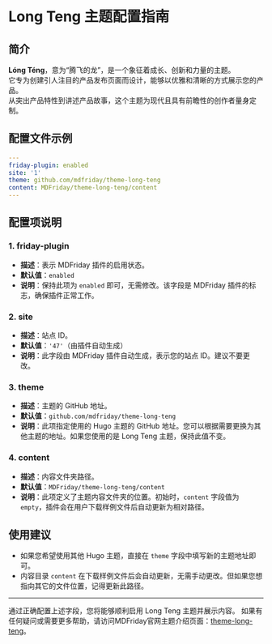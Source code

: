 # Long Teng 主题配置指南

## 简介

**Lóng Téng**，意为“腾飞的龙”，是一个象征着成长、创新和力量的主题。  
它专为创建引人注目的产品发布页面而设计，能够以优雅和清晰的方式展示您的产品。  
从突出产品特性到讲述产品故事，这个主题为现代且具有前瞻性的创作者量身定制。

## 配置文件示例

```yaml
---
friday-plugin: enabled
site: '1'
theme: github.com/mdfriday/theme-long-teng
content: MDFriday/theme-long-teng/content
---
```

## 配置项说明

### 1. **friday-plugin**
- **描述**：表示 MDFriday 插件的启用状态。
- **默认值**：`enabled`
- **说明**：保持此项为 `enabled` 即可，无需修改。该字段是 MDFriday 插件的标志，确保插件正常工作。

### 2. **site**
- **描述**：站点 ID。
- **默认值**：`'47'`（由插件自动生成）
- **说明**：此字段由 MDFriday 插件自动生成，表示您的站点 ID。建议不要更改。

### 3. **theme**
- **描述**：主题的 GitHub 地址。
- **默认值**：`github.com/mdfriday/theme-long-teng`
- **说明**：此项指定使用的 Hugo 主题的 GitHub 地址。您可以根据需要更换为其他主题的地址。如果您使用的是 Long Teng 主题，保持此值不变。

### 4. **content**
- **描述**：内容文件夹路径。
- **默认值**：`MDFriday/theme-long-teng/content`
- **说明**：此项定义了主题内容文件夹的位置。初始时，`content` 字段值为`empty`，插件会在用户下载样例文件后自动更新为相对路径。


## 使用建议
- 如果您希望使用其他 Hugo 主题，直接在 `theme` 字段中填写新的主题地址即可。
- 内容目录 `content` 在下载样例文件后会自动更新，无需手动更改。但如果您想指向其它的文件位置，记得更新此路径。

---

通过正确配置上述字段，您将能够顺利启用 Long Teng 主题并展示内容。
如果有任何疑问或需要更多帮助，请访问MDFriday官网主题介绍页面：[theme-long-teng](https://themes.mdfriday.com/theme-long-teng)。
